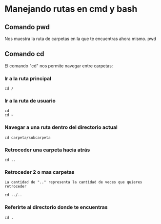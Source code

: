 # Manejando rutas en cmd y bash

## Comando pwd

Nos muestra la ruta de carpetas en la que te encuentras ahora mismo.
    pwd

## Comando cd

El comando "cd" nos permite navegar entre carpetas:

### Ir a la ruta principal

    cd /

### Ir a la ruta de usuario
    cd 
    cd ~

### Navegar a una ruta dentro del directorio actual

    cd carpeta/subcarpeta

### Retroceder una carpeta hacia atrás

    cd ..

### Retroceder 2 o mas carpetas

    La cantidad de ".." representa la cantidad de veces que quieres retroceder

    cd ../..

### Referirte al directorio donde te encuentras

    cd .

